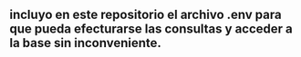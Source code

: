 ## incluyo en este repositorio el archivo .env para que pueda efecturarse las consultas y acceder a la base sin inconveniente.